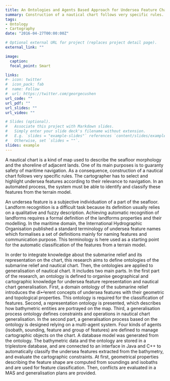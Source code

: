 ```yaml
---
title: An Ontologies and Agents Based Approach for Undersea Feature Characterisation and Generalisation
summary: Construction of a nautical chart follows very specific rules. An undersea feature is a subjective individuation of a part of the seafloor. Landform recognition is a difficult task because its definition usually relies on a qualitative and fuzzy description. This project aims to define ontologies of the submarine relief and nautical chart. Then, the ontologies are applied to generalisation of nautical chart. In the first part of the research, an ontology is defined to organise geographical and cartographic knowledge for undersea feature representation and nautical chart generalisation. In the second part, a generalisation process based on the ontology is designed relying on a multi-agent system.
tags:
- Ontology
- Cartography
date: "2016-04-27T00:00:00Z"

# Optional external URL for project (replaces project detail page).
external_link: ""

image:
  caption:
  focal_point: Smart

links:
#- icon: twitter
#  icon_pack: fab
#  name: Follow
#  url: https://twitter.com/georgecushen
url_code: ""
url_pdf: ""
url_slides: ""
url_video: ""

# Slides (optional).
#   Associate this project with Markdown slides.
#   Simply enter your slide deck's filename without extension.
#   E.g. `slides = "example-slides"` references `content/slides/example-slides.md`.
#   Otherwise, set `slides = ""`.
slides: example
---
```

A nautical chart is a kind of map used to describe the seafloor morphology and the shoreline of adjacent lands. One of its main purposes is to guaranty safety of maritime navigation. As a consequence, construction of a nautical chart follows very specific rules. The cartographer has to select and highlight undersea features according to their relevance to navigation. In an automated process, the system must be able to identify and classify these features from the terrain model.

An undersea feature is a subjective individuation of a part of the seafloor. Landform recognition is a difficult task because its definition usually relies on a qualitative and fuzzy description. Achieving automatic recognition of landforms requires a formal definition of the landforms properties and their modelling. In the maritime domain, the International Hydrographic Organisation published a standard terminology of undersea feature names which formalises a set of definitions mainly for naming features and communication purpose. This terminology is here used as a starting point for the automatic classification of the features from a terrain model.

In order to integrate knowledge about the submarine relief and its representation on the chart, this research aims to define ontologies of the submarine relief and nautical chart. Then, the ontologies are applied to generalisation of nautical chart. It includes two main parts. In the first part of the research, an ontology is defined to organise geographical and cartographic knowledge for undersea feature representation and nautical chart generalisation. First, a domain ontology of the submarine relief introduces the di↵erent concepts of undersea features with their geometric and topological properties. This ontology is required for the classification of features. Second, a representation ontology is presented, which describes how bathymetric entities are portrayed on the map. Third, a generalisation process ontology defines constraints and operations in nautical chart generalisation. In the second part, a generalisation process based on the ontology is designed relying on a multi-agent system. Four kinds of agents (isobath, sounding, feature and group of features) are defined to manage cartographic objects on the chart. A database model was generated from the ontology. The bathymetric data and the ontology are stored in a triplestore database, and are connected to an interface in Java and C++ to automatically classify the undersea features extracted from the bathymetry, and evaluate the cartographic constraints. At first, geometrical properties describing the feature shape are computed from soundings and isobaths and are used for feature classification. Then, conflicts are evaluated in a MAS and generalisation plans are provided.
